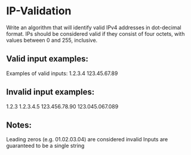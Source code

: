 # IP-Validation
Write an algorithm that will identify valid IPv4 addresses in dot-decimal format. IPs should be considered valid if they consist of four octets, with values between 0 and 255, inclusive.

Valid input examples:
---
Examples of valid inputs:
1.2.3.4
123.45.67.89

Invalid input examples:
---
1.2.3
1.2.3.4.5
123.456.78.90
123.045.067.089

Notes:
---
Leading zeros (e.g. 01.02.03.04) are considered invalid
Inputs are guaranteed to be a single string
